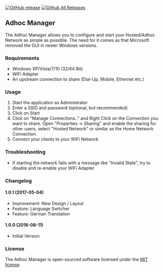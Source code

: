 [![GitHub release](https://img.shields.io/github/release/codengine/AdhocManager.svg)](https://github.com/codengine/AdhocManager/releases/latest) [![Github All Releases](https://img.shields.io/github/downloads/codengine/AdhocManager/total.svg)](https://github.com/codengine/AdhocManager/releases/latest)

## Adhoc Manager
The Adhoc Manager allows you to configure and start your Hosted/Adhoc Network as simple as possible. The need for it comes as that Microsoft removed the GUI in newer Windows versions.

### Requirements
- Windows XP/Vista/7/10 (32/64 Bit)
- WiFi Adapter
- An upstream connection to share (Dial-Up, Mobile, Ethernet etc.)

### Usage
1. Start the application as Administrator
2. Enter a SSID and password (optional, but recommended)
3. Click on Start
4. Click on "Manage Connections.." and Right Click on the Connection you want to share. Open "Properties -> Sharing" and enable the sharing for other users, select "Hosted Network" or similar as the Home Network Connection.
5. Connect your clients to your WiFi Network

### Troubleshooting
* If starting the network fails with a message like "Invalid State", try to disable and re-enable your WiFi Adapter

### Changelog
#### 1.0.1 (2017-05-04)
- Improvement: New Design / Layout
- Feature: Language Switcher
- Feature: German Translation

#### 1.0.0 (2016-08-11)
- Initial Version

### License
The Adhoc Manager is open-sourced software licensed under the [MIT license](http://opensource.org/licenses/MIT)
